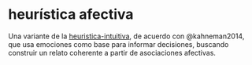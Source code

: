 # heurística afectiva

Una variante de la [heuristica-intuitiva](heuristica-intuitiva.md), de acuerdo con @kahneman2014, que usa emociones como base para informar decisiones, buscando construir un relato coherente a partir de asociaciones afectivas.
